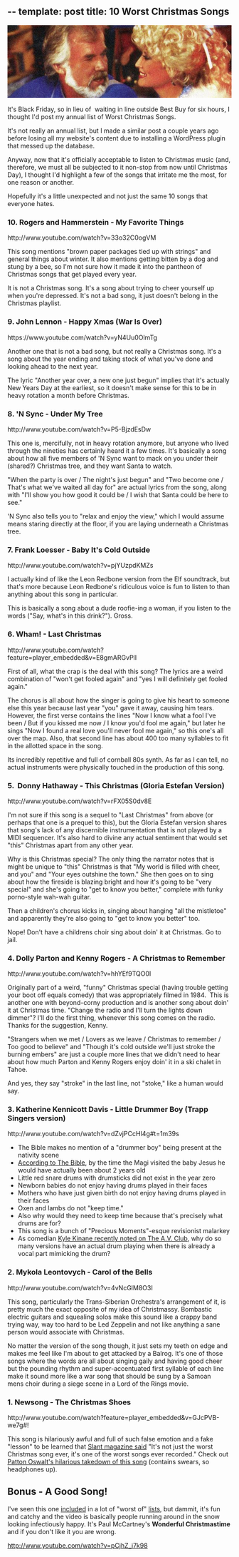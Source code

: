 --
template: post
title: 10 Worst Christmas Songs  
---
  
![](../content/Images/Kenny_Rogers_and_Dolly_Parton_A_Christmas_to_Remember1.jpg)

It's Black Friday, so in lieu of  waiting in line outside Best Buy for six hours, I thought I'd post my annual list of Worst Christmas Songs.

It's not really an annual list, but I made a similar post a couple years ago before losing all my website's content due to installing a WordPress plugin that messed up the database.

Anyway, now that it's officially acceptable to listen to Christmas music (and, therefore, we must all be subjected to it non-stop from now until Christmas Day), I thought I'd highlight a few of the songs that irritate me the most, for one reason or another.

Hopefully it's a little unexpected and not just the same 10 songs that everyone hates.

<!--more-->

<h3>10. Rogers and Hammerstein - My Favorite Things</h3>
http://www.youtube.com/watch?v=33o32C0ogVM

This song mentions "brown paper packages tied up with strings" and general things about winter. It also mentions getting bitten by a dog and stung by a bee, so I'm not sure how it made it into the pantheon of Christmas songs that get played every year.

It is not a Christmas song. It's a song about trying to cheer yourself up when you're depressed. It's not a bad song, it just doesn't belong in the Christmas playlist.
<h3>9. John Lennon - Happy Xmas (War Is Over)</h3>
https://www.youtube.com/watch?v=yN4Uu0OlmTg

Another one that is not a bad song, but not really a Christmas song. It's a song about the year ending and taking stock of what you've done and looking ahead to the next year.

The lyric "Another year over, a new one just begun" implies that it's actually New Years Day at the earliest, so it doesn't make sense for this to be in heavy rotation a month before Christmas.
<h3>8. 'N Sync - Under My Tree</h3>
http://www.youtube.com/watch?v=P5-BjzdEsDw

This one is, mercifully, not in heavy rotation anymore, but anyone who lived through the nineties has certainly heard it a few times. It's basically a song about how all five members of 'N Sync want to mack on you under their (shared?) Christmas tree, and they want Santa to watch.

"When the party is over / The night's just begun" and "Two become one / That's what we've waited all day for" are actual lyrics from the song, along with "I'll show you how good it could be / I wish that Santa could be here to see."

'N Sync also tells you to "relax and enjoy the view," which I would assume means staring directly at the floor, if you are laying underneath a Christmas tree.
<h3>7. Frank Loesser - Baby It's Cold Outside</h3>
http://www.youtube.com/watch?v=pjYUzpdKMZs

I actually kind of like the Leon Redbone version from the Elf soundtrack, but that's more because Leon Redbone's ridiculous voice is fun to listen to than anything about this song in particular.

This is basically a song about a dude roofie-ing a woman, if you listen to the words ("Say, what's in this drink?"). Gross.
<h3>6. Wham! - Last Christmas</h3>
http://www.youtube.com/watch?feature=player_embedded&amp;v=E8gmARGvPlI

First of all, what the crap is the deal with this song? The lyrics are a weird combination of "won't get fooled again" and "yes I will definitely get fooled again."

The chorus is all about how the singer is going to give his heart to someone else this year because last year "you" gave it away, causing him tears. However, the first verse contains the lines "Now I know what a fool I've been / But if you kissed me now / I know you'd fool me again," but later he sings "Now I found a real love you'll never fool me again," so this one's all over the map. Also, that second line has about 400 too many syllables to fit in the allotted space in the song.

Its incredibly repetitive and full of cornball 80s synth. As far as I can tell, no actual instruments were physically touched in the production of this song.
<h3>5.  Donny Hathaway - This Christmas (Gloria Estefan Version)</h3>
http://www.youtube.com/watch?v=rFX05S0dv8E

I'm not sure if this song is a sequel to "Last Christmas" from above (or perhaps that one is a prequel to this), but the Gloria Estefan version shares that song's lack of any discernible instrumentation that is not played by a MIDI sequencer. It's also hard to divine any actual sentiment that would set "this" Christmas apart from any other year.

Why is this Christmas special? The only thing the narrator notes that is might be unique to "this" Christmas is that "My world is filled with cheer, and you" and "Your eyes outshine the town." She then goes on to sing about how the fireside is blazing bright and how it's going to be "very special" and she's going to "get to know you better," complete with funky porno-style wah-wah guitar.

Then a children's chorus kicks in, singing about hanging "all the mistletoe" and apparently they're also going to "get to know you better" too.

Nope! Don't have a childrens choir sing about doin' it at Christmas. Go to jail.
<h3>4. Dolly Parton and Kenny Rogers - A Christmas to Remember</h3>
http://www.youtube.com/watch?v=hhYEf9TQO0I

Originally part of a weird, "funny" Christmas special (having trouble getting your boot off equals comedy) that was appropriately filmed in 1984.  This is another one with beyond-corny production and is another song about doin' it at Christmas time. "Change the radio and I'll turn the lights down dimmer"? I'll do the first thing, whenever this song comes on the radio. Thanks for the suggestion, Kenny.

"Strangers when we met / Lovers as we leave / Christmas to remember / Too good to believe" and "Though it's cold outside we'll just stroke the burning embers" are just a couple more lines that we didn't need to hear about how much Parton and Kenny Rogers enjoy doin' it in a ski chalet in Tahoe.

And yes, they say "stroke" in the last line, not "stoke," like a human would say.
<h3>3. Katherine Kennicott Davis - Little Drummer Boy (Trapp Singers version)</h3>
http://www.youtube.com/watch?v=dZvjPCcHI4g#t=1m39s
<ul>
	<li>The Bible makes no mention of a "drummer boy" being present at the nativity scene</li>
	<li><a href="http://christianity.about.com/od/biblestorysummaries/p/christmasstory.htm" target="_blank">According to The Bible</a>, by the time the Magi visited the baby Jesus he would have actually been about 2 years old</li>
	<li>Little red snare drums with drumsticks did not exist in the year zero</li>
	<li>Newborn babies do not enjoy having drums played in their faces</li>
	<li>Mothers who have just given birth do not enjoy having drums played in their faces</li>
	<li>Oxen and lambs do not "keep time."</li>
	<li>Also why would they need to keep time because that's precisely what drums are for?</li>
	<li>This song is a bunch of "Precious Moments"-esque revisionist malarkey</li>
	<li>As comedian <a href="http://www.avclub.com/articles/kyle-kinane-parumpumpumpums-his-way-through-hating,88986/" target="_blank">Kyle Kinane recently noted on The A.V. Club</a>, why do so many versions have an actual drum playing when there is already a vocal part mimicking the drum?</li>
</ul>
<h3>2. Mykola Leontovych - Carol of the Bells</h3>
http://www.youtube.com/watch?v=4vNcGlM8O3I

This song, particularly the Trans-Siberian Orchestra's arrangement of it, is pretty much the exact opposite of my idea of Christmassy. Bombastic electric guitars and squealing solos make this sound like a crappy band trying way, way too hard to be Led Zeppelin and not like anything a sane person would associate with Christmas.

No matter the version of the song though, it just sets my teeth on edge and makes me feel like I'm about to get attacked by a Balrog. It's one of those songs where the words are all about singing gaily and having good cheer but the pounding rhythm and super-accentuated first syllable of each line make it sound more like a war song that should be sung by a Samoan mens choir during a siege scene in a Lord of the Rings movie.
<h3>1. Newsong - The Christmas Shoes</h3>
http://www.youtube.com/watch?feature=player_embedded&amp;v=GJcPVB-we7g#!

This song is hilariously awful and full of such false emotion and a fake "lesson" to be learned that <a href="http://www.slantmagazine.com/house/2011/11/10-worst-christmas-songs-of-all-time/" target="_blank">Slant magazine said</a> "It's not just the worst Christmas song ever, it's one of the worst songs ever recorded." Check out <a href="http://www.youtube.com/watch?v=j5iyV7N5jvI" target="_blank">Patton Oswalt's hilarious takedown of this song</a> (contains swears, so headphones up).
<h2>Bonus - A Good Song!</h2>
I've seen this one <a href="http://entertainment.nbcnews.com/_news/2011/12/22/9583429-11-christmas-songs-we-hope-never-to-hear-again?lite" target="_blank">included</a> in a lot of "worst of" <a href="http://www.avclub.com/articles/worst-christmas-music,65888/" target="_blank">lists</a>, but dammit, it's fun and catchy and the video is basically people running around in the snow looking infectiously happy. It's Paul McCartney's <strong>Wonderful Christmastime</strong> and if you don't like it you are wrong.

http://www.youtube.com/watch?v=pCjhZ_i7k98